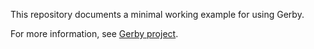 This repository documents a minimal working example for using Gerby.

For more information, see [Gerby project](https://gerby-project.github.io).
